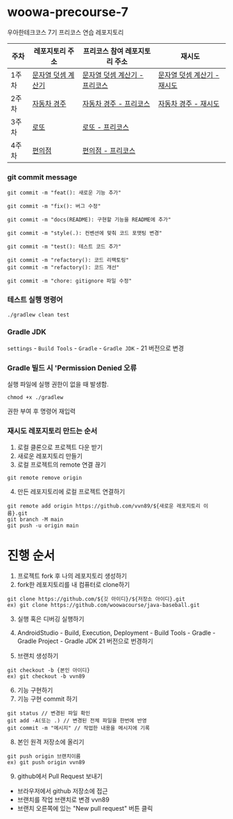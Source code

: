 # woowa-precourse-7
우아한테크코스 7기 프리코스 연습 레포지토리

|주차|레포지토리 주소|프리코스 참여 레포지토리 주소|재시도|
|---|---|---|---|
|1주차|[문자열 덧셈 계산기](https://github.com/woowacourse-precourse/kotlin-calculator-7)|[문자열 덧셈 계산기 - 프리코스](https://github.com/vvn89/kotlin-calculator-7/tree/vvn89)|[문자열 덧셈 계산기 - 재시도](https://github.com/vvn89/kotlin-calculator-7-retry/tree/vvn89)|
|2주차|[자동차 경주](https://github.com/woowacourse-precourse/kotlin-racingcar-7)|[자동차 경주 - 프리코스](https://github.com/vvn89/kotlin-racingcar-7/tree/vvn89)|[자동차 경주 - 재시도](https://github.com/vvn89/kotlin-racingcar-7-retry/tree/vvn89)|
|3주차|[로또](https://github.com/woowacourse-precourse/kotlin-lotto-7)|[로또 - 프리코스](https://github.com/vvn89/kotlin-lotto-7/tree/vvn89)||
|4주차|[편의점](https://github.com/woowacourse-precourse/kotlin-calculator-7)|[편의점 - 프리코스](https://github.com/vvn89/kotlin-convenience-store-7-vvn89)||


### git commit message
```
git commit -m "feat(): 새로운 기능 추가"
```
```
git commit -m "fix(): 버그 수정"
```
```
git commit -m "docs(README): 구현할 기능을 README에 추가"
```
```
git commit -m "style(.): 컨벤션에 맞춰 코드 포맷팅 변경"
```
```
git commit -m "test(): 테스트 코드 추가"
```
```
git commit -m "refactory(): 코드 리팩토링"
git commit -m "refactory(): 코드 개선"
```
```
git commit -m "chore: gitignore 파일 수정"
```

### 테스트 실행 명령어
```
./gradlew clean test
```

### Gradle JDK
`settings` - `Build Tools` - `Gradle` - `Gradle JDK` - 21 버전으로 변경

### Gradle 빌드 시 'Permission Denied 오류
실행 파일에 실행 권한이 없을 때 발생함.
```
chmod +x ./gradlew
```
권한 부여 후 명령어 재입력

### 재시도 레포지토리 만드는 순서
1. 로컬 클론으로 프로젝트 다운 받기
2. 새로운 레포지토리 만들기
3. 로컬 프로젝트의 remote 연결 끊기
```
git remote remove origin
```
4. 만든 레포지토리에 로컬 프로젝트 연결하기
```
git remote add origin https://github.com/vvn89/${새로운 레포지토리 이름}.git
git branch -M main
git push -u origin main
```




# 진행 순서
1. 프로젝트 fork 후 나의 레포지토리 생성하기
2. fork한 레포지토리를 내 컴퓨터로 clone하기
```
git clone https://github.com/${깃 아이디}/${저장소 아이디}.git
ex) git clone https://github.com/woowacourse/java-baseball.git
```
3. 실행 혹은 디버깅 실행하기
4. AndroidStudio - Build, Execution, Deployment - Build Tools - Gradle - Gradle Project - Gradle JDK 21 버전으로 번경하기



5. 브랜치 생성하기
```
git checkout -b {본인 아이디}
ex) git checkout -b vvn89
```
6. 기능 구현하기
7. 기능 구현 commit 하기
```
git status // 변경된 파일 확인
git add -A(또는 .) // 변경된 전체 파일을 한번에 반영
git commit -m "메시지" // 작업한 내용을 메시지에 기록
```

8. 본인 원격 저장소에 올리기
```
git push origin 브랜치이름
ex) git push origin vvn89
```
9. github에서 Pull Request 보내기
- 브라우저에서 github 저장소에 접근
- 브랜치를 작업 브랜치로 변경 vvn89
- 브랜치 오른쪽에 있는 "New pull request" 버튼 클릭





